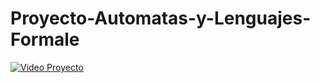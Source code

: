 # Proyecto-Automatas-y-Lenguajes-Formale


[![Video Proyecto](https://img.youtube.com/vi/M2QAzwmfuyw/0.jpg)](https://www.youtube.com/watch?v=M2QAzwmfuyw)
